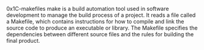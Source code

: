 0x1C-makefiles
make is a build automation tool used in software development to manage the build process of a project. It reads a file called a Makefile, which contains instructions for how to compile and link the source code to produce an executable or library. The Makefile specifies the dependencies between different source files and the rules for building the final product.
